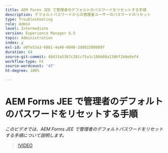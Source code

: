 ```yaml
---
title: AEM Forms JEE で管理者のデフォルトのパスワードをリセットする手順
description: デフォルトパスワードからの管理者ユーザーのパスワードのリセット
type: Troubleshooting
role: Admin
level: Intermediate
version: Experience Manager 6.5
topic: Administration
index: y
exl-id: e0fe53a3-6881-4a46-8040-3d8815809897
duration: 64
source-git-commit: 48433a5367c281cf5a1c106b08a1306f1b0e8ef4
workflow-type: ht
source-wordcount: '47'
ht-degree: 100%

---
```


# AEM Forms JEE で管理者のデフォルトのパスワードをリセットする手順

*このビデオでは、AEM Forms JEE で管理者のデフォルトパスワードをリセットする手順について説明します。*

>[!VIDEO](https://video.tv.adobe.com/v/335541?quality=12&learn=on)
